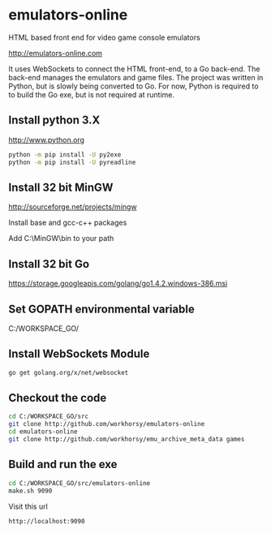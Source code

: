 # emulators-online
HTML based front end for video game console emulators

http://emulators-online.com

It uses WebSockets to connect the HTML front-end, to a Go back-end. The 
back-end manages the emulators and game files. The project was written in 
Python, but is slowly being converted to Go. For now, Python is required to 
to build the Go exe, but is not required at runtime.


Install python 3.X
-----
http://www.python.org
~~~bash
python -m pip install -U py2exe
python -m pip install -U pyreadline
~~~

Install 32 bit MinGW
-----
http://sourceforge.net/projects/mingw

Install base and gcc-c++ packages

Add C:\MinGW\bin to your path

Install 32 bit Go
-----
https://storage.googleapis.com/golang/go1.4.2.windows-386.msi

Set GOPATH environmental variable
-----
C:/WORKSPACE_GO/

Install WebSockets Module
-----
~~~bash
go get golang.org/x/net/websocket
~~~

Checkout the code
-----
~~~bash
cd C:/WORKSPACE_GO/src
git clone http://github.com/workhorsy/emulators-online
cd emulators-online
git clone http://github.com/workhorsy/emu_archive_meta_data games
~~~


Build and run the exe
-----
~~~bash
cd C:/WORKSPACE_GO/src/emulators-online
make.sh 9090
~~~

Visit this url
~~~bash
http://localhost:9090
~~~
